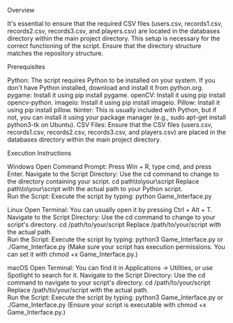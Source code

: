 Overview


It's essential to ensure that the required CSV files (users.csv, records1.csv, records2.csv, records3.csv, and players.csv) are located in the databases directory within the main project directory. This setup is necessary for the correct functioning of the script. Ensure that the directory structure matches the repository structure.  

Prerequisites

Python: The script requires Python to be installed on your system. If you don't have Python installed, download and install it from python.org.
pygame: Install it using pip install pygame.
openCV: Install it using pip install opencv-python.
imageio: Install it using pip install imageio.
Pillow: Install it using pip install pillow.
tkinter: This is usually included with Python, but if not, you can install it using your package manager (e.g., sudo apt-get install python3-tk on Ubuntu).
CSV Files: Ensure that the CSV files (users.csv, records1.csv, records2.csv, records3.csv, and players.csv) are placed in the databases directory within the main project directory.


Execution Instructions

Windows
Open Command Prompt: Press Win + R, type cmd, and press Enter.
Navigate to the Script Directory: Use the cd command to change to the directory containing your script.
cd path\to\your\script
Replace path\to\your\script with the actual path to your Python script.  
Run the Script: Execute the script by typing:
python Game_Interface.py

Linux
Open Terminal: You can usually open it by pressing Ctrl + Alt + T.
Navigate to the Script Directory: Use the cd command to change to your script's directory.
cd /path/to/your/script
Replace /path/to/your/script with the actual path.  
Run the Script: Execute the script by typing:
python3 Game_Interface.py
or  
./Game_Interface.py
(Make sure your script has execution permissions. You can set it with chmod +x Game_Interface.py.)  

macOS
Open Terminal: You can find it in Applications -> Utilities, or use Spotlight to search for it.
Navigate to the Script Directory: Use the cd command to navigate to your script's directory.
cd /path/to/your/script
Replace /path/to/your/script with the actual path.  
Run the Script: Execute the script by typing:
python3 Game_Interface.py
or  
./Game_Interface.py
(Ensure your script is executable with chmod +x Game_Interface.py.)
